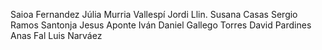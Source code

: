 Saioa Fernandez
Júlia Murria Vallespí
Jordi Llin.
Susana Casas
Sergio Ramos Santonja
Jesus Aponte
Iván Daniel Gallego Torres
David Pardines
Anas Fal
Luis Narváez
